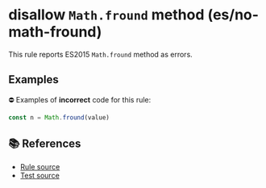 # disallow `Math.fround` method (es/no-math-fround)

This rule reports ES2015 `Math.fround` method as errors.

## Examples

⛔ Examples of **incorrect** code for this rule:

```js
const n = Math.fround(value)
```

## 📚 References

- [Rule source](../../lib/rules/no-math-fround.js)
- [Test source](../../tests/lib/rules/no-math-fround.js)
